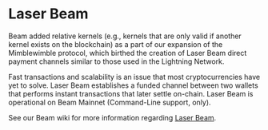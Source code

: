 # Laser Beam

Beam added relative kernels (e.g., kernels that are only valid if another kernel exists on the blockchain) as a part of our expansion of the Mimblewimble protocol, which birthed the creation of Laser Beam direct payment channels similar to those used in the Lightning Network.

Fast transactions and scalability is an issue that most cryptocurrencies have yet to solve. Laser Beam establishes a funded channel between two wallets that performs instant transactions that later settle on-chain. Laser Beam is operational on Beam Mainnet (Command-Line support, only).

See our Beam wiki for more information regarding [Laser Beam](https://github.com/BeamMW/beam/wiki/Lightning-Network).
